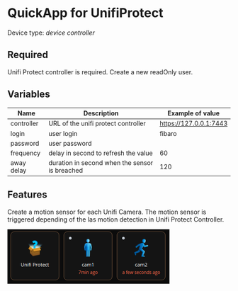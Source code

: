 # QuickApp for UnifiProtect

Device type: *device controller*

## Required

Unifi Protect controller is required.
Create a new readOnly user.


## Variables

| Name          | Description   | Example of value |
| ------------- | ------------- |------------------|
| controller    | URL of the unifi protect controller   | https://127.0.0.1:7443 |
| login  | user login  | fibaro |
| password  | user password  | |
| frequency  | delay in second to refresh the value  | 60 |
| away delay  | duration in second when the sensor is breached  | 120 |



## Features

Create a motion sensor for each Unifi Camera.
The motion sensor is triggered depending of the las motion detection in Unifi Protect Controller.

![Screenshot](protect_quickapp.png)
